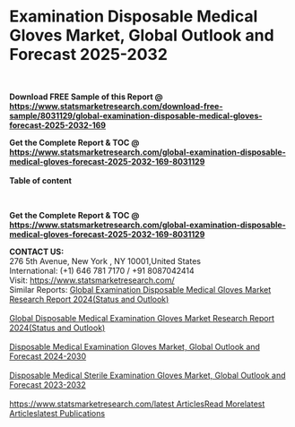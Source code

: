 <h1>Examination Disposable Medical Gloves Market, Global Outlook and Forecast 2025-2032</h1><br/><p><strong>Download FREE Sample of this Report @ <a href="https://www.statsmarketresearch.com/download-free-sample/8031129/global-examination-disposable-medical-gloves-forecast-2025-2032-169">https://www.statsmarketresearch.com/download-free-sample/8031129/global-examination-disposable-medical-gloves-forecast-2025-2032-169</a></strong></p><div><b>Get the Complete Report & TOC @ <a href="https://www.statsmarketresearch.com/global-examination-disposable-medical-gloves-forecast-2025-2032-169-8031129">https://www.statsmarketresearch.com/global-examination-disposable-medical-gloves-forecast-2025-2032-169-8031129</a></b></div><br><b>Table of content</b><p><br><div><b>Get the Complete Report & TOC @ <a href="https://www.statsmarketresearch.com/global-examination-disposable-medical-gloves-forecast-2025-2032-169-8031129">https://www.statsmarketresearch.com/global-examination-disposable-medical-gloves-forecast-2025-2032-169-8031129</a></b></div></p> <b>CONTACT US:</b><br>276 5th Avenue, New York , NY 10001,United States<br>International: (+1) 646 781 7170 / +91 8087042414<br>Visit: <a href="https://www.statsmarketresearch.com/">https://www.statsmarketresearch.com/</a><br>Similar Reports: <a href="https://www.statsmarketresearch.com/global-examination-disposable-medical-gloves-forecast-2025-2032-169-8031129">Global Examination Disposable Medical Gloves Market Research Report 2024(Status and Outlook)</a><br/><br/><a href="https://www.statsmarketresearch.com/global-examination-disposable-medical-gloves-forecast-2025-2032-169-8031129">Global Disposable Medical Examination Gloves Market Research Report 2024(Status and Outlook)</a><br/><br/><a href="https://www.statsmarketresearch.com/global-examination-disposable-medical-gloves-forecast-2025-2032-169-8031129">Disposable Medical Examination Gloves Market, Global Outlook and Forecast 2024-2030</a><br/><br/><a href="https://www.statsmarketresearch.com/global-examination-disposable-medical-gloves-forecast-2025-2032-169-8031129">Disposable Medical Sterile Examination Gloves Market, Global Outlook and Forecast 2023-2032</a><br/><br/><a href="https://gyeongbokgung.com">https://www.statsmarketresearch.com/</a><a href="https://hallyeomaritime.com">latest Articles</a><a href="https://jingwansa.com">Read More</a><a href=https://nguoiviet.jp/">latest Articles</a><a href="https://www.intelmarketresearch.com/">latest Publications</a>